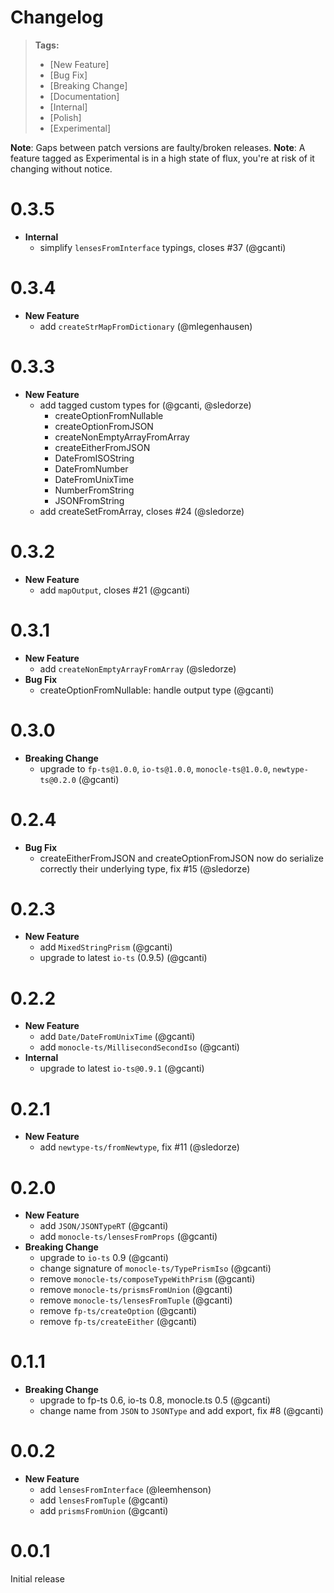 # Changelog

> **Tags:**
>
> * [New Feature]
> * [Bug Fix]
> * [Breaking Change]
> * [Documentation]
> * [Internal]
> * [Polish]
> * [Experimental]

**Note**: Gaps between patch versions are faulty/broken releases. **Note**: A feature tagged as Experimental is in a
high state of flux, you're at risk of it changing without notice.

# 0.3.5

* **Internal**
  * simplify `lensesFromInterface` typings, closes #37 (@gcanti)

# 0.3.4

* **New Feature**
  * add `createStrMapFromDictionary` (@mlegenhausen)

# 0.3.3

* **New Feature**
  * add tagged custom types for (@gcanti, @sledorze)
    * createOptionFromNullable
    * createOptionFromJSON
    * createNonEmptyArrayFromArray
    * createEitherFromJSON
    * DateFromISOString
    * DateFromNumber
    * DateFromUnixTime
    * NumberFromString
    * JSONFromString
  * add createSetFromArray, closes #24 (@sledorze)

# 0.3.2

* **New Feature**
  * add `mapOutput`, closes #21 (@gcanti)

# 0.3.1

* **New Feature**
  * add `createNonEmptyArrayFromArray` (@sledorze)
* **Bug Fix**
  * createOptionFromNullable: handle output type (@gcanti)

# 0.3.0

* **Breaking Change**
  * upgrade to `fp-ts@1.0.0`, `io-ts@1.0.0`, `monocle-ts@1.0.0`, `newtype-ts@0.2.0` (@gcanti)

# 0.2.4

* **Bug Fix**
  * createEitherFromJSON and createOptionFromJSON now do serialize correctly their underlying type, fix #15 (@sledorze)

# 0.2.3

* **New Feature**
  * add `MixedStringPrism` (@gcanti)
  * upgrade to latest `io-ts` (0.9.5) (@gcanti)

# 0.2.2

* **New Feature**
  * add `Date/DateFromUnixTime` (@gcanti)
  * add `monocle-ts/MillisecondSecondIso` (@gcanti)
* **Internal**
  * upgrade to latest `io-ts@0.9.1` (@gcanti)

# 0.2.1

* **New Feature**
  * add `newtype-ts/fromNewtype`, fix #11 (@sledorze)

# 0.2.0

* **New Feature**
  * add `JSON/JSONTypeRT` (@gcanti)
  * add `monocle-ts/lensesFromProps` (@gcanti)
* **Breaking Change**
  * upgrade to `io-ts` 0.9 (@gcanti)
  * change signature of `monocle-ts/TypePrismIso` (@gcanti)
  * remove `monocle-ts/composeTypeWithPrism` (@gcanti)
  * remove `monocle-ts/prismsFromUnion` (@gcanti)
  * remove `monocle-ts/lensesFromTuple` (@gcanti)
  * remove `fp-ts/createOption` (@gcanti)
  * remove `fp-ts/createEither` (@gcanti)

# 0.1.1

* **Breaking Change**
  * upgrade to fp-ts 0.6, io-ts 0.8, monocle.ts 0.5 (@gcanti)
  * change name from `JSON` to `JSONType` and add export, fix #8 (@gcanti)

# 0.0.2

* **New Feature**
  * add `lensesFromInterface` (@leemhenson)
  * add `lensesFromTuple` (@gcanti)
  * add `prismsFromUnion` (@gcanti)

# 0.0.1

Initial release
